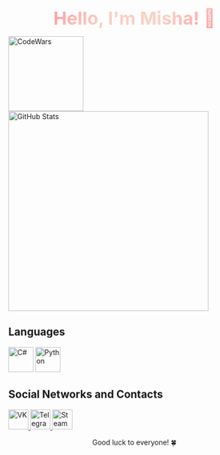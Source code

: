 <p align="center">
  <span style="background: linear-gradient(-45deg, #ff9a9e, #fad0c4, #fad0c4, #ff9a9e); -webkit-background-clip: text; -webkit-text-fill-color: transparent; font-weight: bold; font-size: 36px;">Hello, I'm Misha! 👋</span>
</p>

<p align="left">
  <a href="https://www.codewars.com/users/Friski">
    <img src="https://www.codewars.com/users/Friski/badges/large" alt="CodeWars" width="150" />
  </a>
  <a href="https://github.com/your-username">
    <img src="https://github-readme-stats.vercel.app/api?username=DrinkVodkaPlayDotka&show_icons=true" alt="GitHub Stats" width="400" />
  </a>
</p>

## Languages

<p align="left">
  <img src="https://simpleicons.org/icons/csharp.svg" width="50" alt="C#" />
  <img src="https://simpleicons.org/icons/python.svg" width="50" alt="Python" />
</p>

## Social Networks and Contacts

<p align="left">
  <a href="https://vk.com/sharkdas">
    <img src="https://simpleicons.org/icons/vk.svg" width="40" alt="VK" />
  </a>
  <a href="https://t.me/holdsnap00">
    <img src="https://simpleicons.org/icons/telegram.svg" width="40" alt="Telegram" />
  </a>
  <a href="https://steamcommunity.com/profiles/76561198322624145/">
    <img src="https://simpleicons.org/icons/steam.svg" width="40" alt="Steam" />
  </a>
</p>

<p align="center">Good luck to everyone! 🍀</p>
